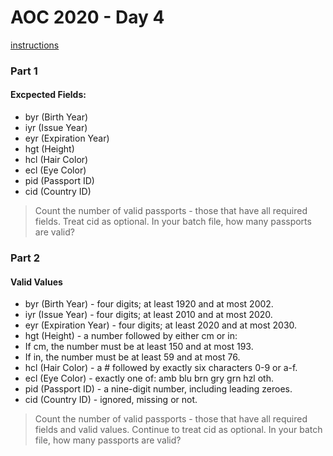 # AOC 2020 - Day 4

[instructions](https://adventofcode.com/2020/day/4)

### Part 1

#### Excpected Fields:
* byr (Birth Year)
* iyr (Issue Year)
* eyr (Expiration Year)
* hgt (Height)
* hcl (Hair Color)
* ecl (Eye Color)
* pid (Passport ID)
* cid (Country ID)

> Count the number of valid passports - those that have all required fields. Treat cid as optional. In your batch file, how many passports are valid?

### Part 2

#### Valid Values
* byr (Birth Year) - four digits; at least 1920 and at most 2002.
* iyr (Issue Year) - four digits; at least 2010 and at most 2020.
* eyr (Expiration Year) - four digits; at least 2020 and at most 2030.
* hgt (Height) - a number followed by either cm or in:
* If cm, the number must be at least 150 and at most 193.
* If in, the number must be at least 59 and at most 76.
* hcl (Hair Color) - a # followed by exactly six characters 0-9 or a-f.
* ecl (Eye Color) - exactly one of: amb blu brn gry grn hzl oth.
* pid (Passport ID) - a nine-digit number, including leading zeroes.
* cid (Country ID) - ignored, missing or not.

> Count the number of valid passports - those that have all required fields and valid values. Continue to treat cid as optional. In your batch file, how many passports are valid?
